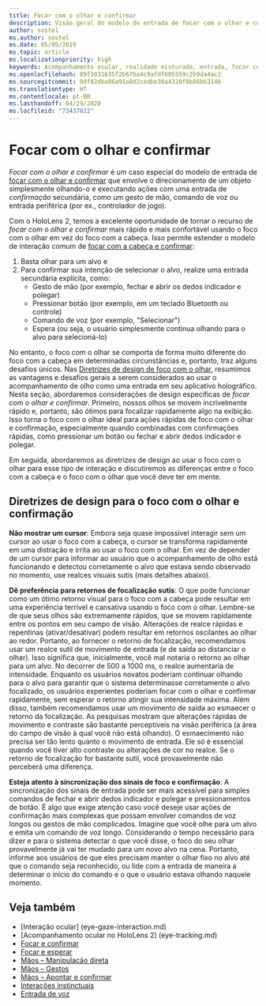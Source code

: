 ```yaml
---
title: Focar com o olhar e confirmar
description: Visão geral do modelo de entrada de focar com o olhar e confirmar
author: sostel
ms.author: sostel
ms.date: 05/05/2019
ms.topic: article
ms.localizationpriority: high
keywords: Acompanhamento ocular, realidade misturada, entrada, focar com o olhar, focalização com os olhos, HoloLens 2, seleção ocular
ms.openlocfilehash: 89f5031635f2b67ba4c9afdf605559c2b9da4ac2
ms.sourcegitcommit: 9df82dba06a91a8d2cedbe38a4328f8b86bb2146
ms.translationtype: HT
ms.contentlocale: pt-BR
ms.lasthandoff: 04/29/2020
ms.locfileid: "73437822"
---
```

# <a name="eye-gaze-and-commit"></a>Focar com o olhar e confirmar
_Focar com o olhar e confirmar_ é um caso especial do modelo de entrada de [focar com o olhar e confirmar](gaze-and-commit.md) que envolve o direcionamento de um objeto simplesmente olhando-o e executando ações com uma entrada de _confirmação_ secundária, como um gesto de mão, comando de voz ou entrada periférica (por ex., controlador de jogo). 

Com o HoloLens 2, temos a excelente oportunidade de tornar o recurso de _focar com o olhar e confirmar_ mais rápido e mais confortável usando o foco com o olhar em vez do foco com a cabeça. Isso permite estender o modelo de interação comum de [focar com a cabeça e confirmar](gaze-and-commit.md): 
1. Basta olhar para um alvo e 
2. Para confirmar sua intenção de selecionar o alvo, realize uma entrada secundária explícita, como:  
   - Gesto de mão (por exemplo, fechar e abrir os dedos indicador e polegar)
   - Pressionar botão (por exemplo, em um teclado Bluetooth ou controle)
   - Comando de voz (por exemplo, "Selecionar")
   - Espera (ou seja, o usuário simplesmente continua olhando para o alvo para selecioná-lo)

No entanto, o foco com o olhar se comporta de forma muito diferente do foco com a cabeça em determinadas circunstâncias e, portanto, traz alguns desafios únicos. Nas [Diretrizes de design de foco com o olhar](eye-tracking.md), resumimos as vantagens e desafios gerais a serem considerados ao usar o acompanhamento de olho como uma entrada em seu aplicativo holográfico. Nesta seção, abordaremos considerações de design específicas de _focar com o olhar e confirmar_.
Primeiro, nossos olhos se movem incrivelmente rápido e, portanto, são ótimos para focalizar rapidamente algo na exibição. Isso torna o foco com o olhar ideal para ações rápidas de foco com o olhar e confirmação, especialmente quando combinadas com confirmações rápidas, como pressionar um botão ou fechar e abrir dedos indicador e polegar.
   
Em seguida, abordaremos as diretrizes de design ao usar o foco com o olhar para esse tipo de interação e discutiremos as diferenças entre o foco com a cabeça e o foco com o olhar que você deve ter em mente.

## <a name="design-guidelines-for-eye-gaze-and-commit"></a>Diretrizes de design para o foco com o olhar e confirmação

**Não mostrar um cursor**: Embora seja quase impossível interagir sem um cursor ao usar o foco com a cabeça, o cursor se transforma rapidamente em uma distração e irrita ao usar o foco com o olhar. Em vez de depender de um cursor para informar ao usuário que o acompanhamento de olho está funcionando e detectou corretamente o alvo que estava sendo observado no momento, use realces visuais sutis (mais detalhes abaixo).

**Dê preferência para retornos de focalização sutis**: O que pode funcionar como um ótimo retorno visual para o foco com a cabeça pode resultar em uma experiência terrível e cansativa usando o foco com o olhar. Lembre-se de que seus olhos são extremamente rápidos, que se movem rapidamente entre os pontos em seu campo de visão. Alterações de realce rápidas e repentinas (ativar/desativar) podem resultar em retornos oscilantes ao olhar ao redor. Portanto, ao fornecer o retorno de focalização, recomendamos usar um realce sutil de movimento de entrada (e de saída ao distanciar o olhar). Isso significa que, inicialmente, você mal notaria o retorno ao olhar para um alvo. No decorrer de 500 a 1000 ms, o realce aumentaria de intensidade. Enquanto os usuários novatos poderiam continuar olhando para o alvo para garantir que o sistema determinasse corretamente o alvo focalizado, os usuários experientes poderiam focar com o olhar e confirmar rapidamente, sem esperar o retorno atingir sua intensidade máxima. Além disso, também recomendamos usar um movimento de saída ao esmaecer o retorno da focalização. As pesquisas mostram que alterações rápidas de movimento e contraste são bastante perceptíveis na visão periférica (a área do campo de visão à qual você não está olhando).
O esmaecimento não precisa ser tão lento quanto o movimento de entrada. Ele só é essencial quando você tiver alto contraste ou alterações de cor no realce. Se o retorno de focalização for bastante sutil, você provavelmente não perceberá uma diferença.

**Esteja atento à sincronização dos sinais de foco e confirmação**: A sincronização dos sinais de entrada pode ser mais acessível para simples comandos de fechar e abrir dedos indicador e polegar e pressionamentos de botão. É algo que exige atenção caso você deseje usar ações de confirmação mais complexas que possam envolver comandos de voz longos ou gestos de mão complicados. Imagine que você olhe para um alvo e emita um comando de voz longo. Considerando o tempo necessário para dizer e para o sistema detectar o que você disse, o foco do seu olhar provavelmente já vai ter mudado para um novo alvo na cena. Portanto, informe aos usuários de que eles precisam manter o olhar fixo no alvo até que o comando seja reconhecido, ou lide com a entrada de maneira a determinar o início do comando e o que o usuário estava olhando naquele momento.

## <a name="see-also"></a>Veja também
* [Interação ocular] (eye-gaze-interaction.md)
* [Acompanhamento ocular no HoloLens 2] (eye-tracking.md)
* [Focar e confirmar](gaze-and-commit.md)
* [Focar e esperar](gaze-and-dwell.md)
* [Mãos – Manipulação direta](direct-manipulation.md)
* [Mãos – Gestos](gaze-and-commit.md#composite-gestures)
* [Mãos – Apontar e confirmar](point-and-commit.md)
* [Interações instinctuais](interaction-fundamentals.md)
* [Entrada de voz](voice-input.md)
